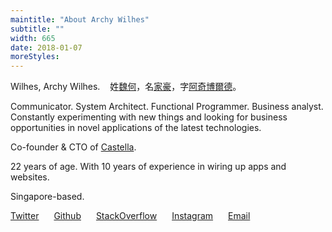 ```yaml
---
maintitle: "About Archy Wilhes"
subtitle: ""
width: 665
date: 2018-01-07
moreStyles:
---
```


Wilhes, Archy Wilhes. &nbsp;&nbsp; 姓<a target="_blank" href="https://translate.google.com/?tl=zh#zh-CN/ja/%E9%AD%8F%E4%BD%95">魏何</a>，名<a target="_blank" href="http://wiki.mbalib.com/wiki/%E5%AE%B6%E8%B1%AA%E5%A8%81%E5%A3%AB%E5%BF%8C">家豪</a>，字<a href="/%E9%98%BF%E5%A5%87%E5%8D%9A%E7%88%BE%E5%BE%B7.txt" target="_blank">阿奇博爾德</a>。

Communicator. System Architect. Functional Programmer. Business analyst. Constantly experimenting with new things and looking for business opportunities in novel applications of the latest technologies.  

Co-founder & CTO of [Castella](http://castella.art/).

22 years of age. With 10 years of experience in wiring up apps and websites.

Singapore-based.

<a style="margin-right:20px" target="_blank" href="http://twitter.com/archywilhes">Twitter</a>
<a style="margin-right:20px" target="_blank" href="http://github.com/arrchyy">Github</a>
<a style="margin-right:20px" target="_blank" href="https://stackoverflow.com/users/2041954/archy-wilhes-%E9%AD%8F%E4%BD%95">StackOverflow</a>
<a style="margin-right:20px" target="_blank" href="http://instagram.com/arrchyy">Instagram</a>
<a style="margin-right:20px" target="_blank" href="http://zer0.degree/mail.txt">Email</a>
